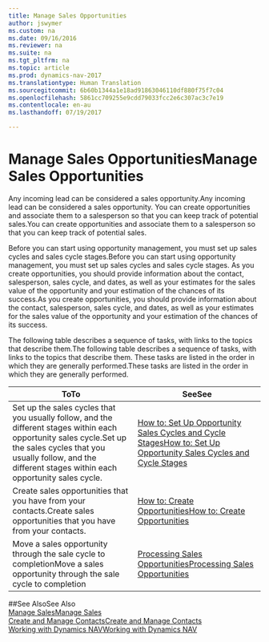 ```yaml
---
title: Manage Sales Opportunities
author: jswymer
ms.custom: na
ms.date: 09/16/2016
ms.reviewer: na
ms.suite: na
ms.tgt_pltfrm: na
ms.topic: article
ms.prod: dynamics-nav-2017
ms.translationtype: Human Translation
ms.sourcegitcommit: 6b60b1344a1e18ad91863046110df880f75f7c04
ms.openlocfilehash: 5861cc709255e9cdd79033fcc2e6c307ac3c7e19
ms.contentlocale: en-au
ms.lasthandoff: 07/19/2017

---
```

# <a name="manage-sales-opportunities"></a><span data-ttu-id="338c1-102">Manage Sales Opportunities</span><span class="sxs-lookup"><span data-stu-id="338c1-102">Manage Sales Opportunities</span></span>
<span data-ttu-id="338c1-103">Any incoming lead can be considered a sales opportunity.</span><span class="sxs-lookup"><span data-stu-id="338c1-103">Any incoming lead can be considered a sales opportunity.</span></span> <span data-ttu-id="338c1-104">You can create opportunities and associate them to a salesperson so that you can keep track of potential sales.</span><span class="sxs-lookup"><span data-stu-id="338c1-104">You can create opportunities and associate them to a salesperson so that you can keep track of potential sales.</span></span>

<span data-ttu-id="338c1-105">Before you can start using opportunity management, you must set up sales cycles and sales cycle stages.</span><span class="sxs-lookup"><span data-stu-id="338c1-105">Before you can start using opportunity management, you must set up sales cycles and sales cycle stages.</span></span> <span data-ttu-id="338c1-106">As you create opportunities, you should provide information about the contact, salesperson, sales cycle, and dates, as well as your estimates for the sales value of the opportunity and your estimation of the chances of its success.</span><span class="sxs-lookup"><span data-stu-id="338c1-106">As you create opportunities, you should provide information about the contact, salesperson, sales cycle, and dates, as well as your estimates for the sales value of the opportunity and your estimation of the chances of its success.</span></span>

<span data-ttu-id="338c1-107">The following table describes a sequence of tasks, with links to the topics that describe them.</span><span class="sxs-lookup"><span data-stu-id="338c1-107">The following table describes a sequence of tasks, with links to the topics that describe them.</span></span> <span data-ttu-id="338c1-108">These tasks are listed in the order in which they are generally performed.</span><span class="sxs-lookup"><span data-stu-id="338c1-108">These tasks are listed in the order in which they are generally performed.</span></span>

|<span data-ttu-id="338c1-109">To</span><span class="sxs-lookup"><span data-stu-id="338c1-109">To</span></span> |<span data-ttu-id="338c1-110">See</span><span class="sxs-lookup"><span data-stu-id="338c1-110">See</span></span> |
|---|-----|
|<span data-ttu-id="338c1-111">Set up the sales cycles that you usually follow, and the different stages within each opportunity sales cycle.</span><span class="sxs-lookup"><span data-stu-id="338c1-111">Set up the sales cycles that you usually follow, and the different stages within each opportunity sales cycle.</span></span>|[<span data-ttu-id="338c1-112">How to: Set Up Opportunity Sales Cycles and Cycle Stages</span><span class="sxs-lookup"><span data-stu-id="338c1-112">How to: Set Up Opportunity Sales Cycles and Cycle Stages</span></span>](marketing-how-setup-opportunity-sales-cycles-stages.md)|
|<span data-ttu-id="338c1-113">Create sales opportunities that you have from your contacts.</span><span class="sxs-lookup"><span data-stu-id="338c1-113">Create sales opportunities that you have from your contacts.</span></span>|[<span data-ttu-id="338c1-114">How to: Create Opportunities</span><span class="sxs-lookup"><span data-stu-id="338c1-114">How to: Create Opportunities</span></span>](marketing-how-create-opportunities.md)|
|<span data-ttu-id="338c1-115">Move a sales opportunity through the sale cycle to completion</span><span class="sxs-lookup"><span data-stu-id="338c1-115">Move a sales opportunity through the sale cycle to completion</span></span>|[<span data-ttu-id="338c1-116">Processing Sales Opportunities</span><span class="sxs-lookup"><span data-stu-id="338c1-116">Processing Sales Opportunities</span></span>](marketing-processing-sales-opportunities.md)|


##<a name="see-also"></a><span data-ttu-id="338c1-117">See Also</span><span class="sxs-lookup"><span data-stu-id="338c1-117">See Also</span></span>  
[<span data-ttu-id="338c1-118">Manage Sales</span><span class="sxs-lookup"><span data-stu-id="338c1-118">Manage Sales</span></span>](sales-manage-sales.md)  
[<span data-ttu-id="338c1-119">Create and Manage Contacts</span><span class="sxs-lookup"><span data-stu-id="338c1-119">Create and Manage Contacts</span></span>](marketing-contacts.md)  
[<span data-ttu-id="338c1-120">Working with Dynamics NAV</span><span class="sxs-lookup"><span data-stu-id="338c1-120">Working with Dynamics NAV</span></span>](ui-work-product.md)

